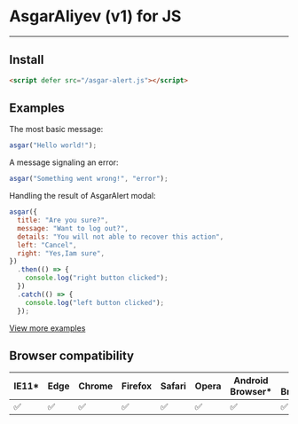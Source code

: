 # AsgarAliyev (v1) for JS

---

## Install

```html
<script defer src="/asgar-alert.js"></script>
```

## Examples

The most basic message:

```js
asgar("Hello world!");
```

A message signaling an error:

```js
asgar("Something went wrong!", "error");
```

Handling the result of AsgarAlert modal:

```js
asgar({
  title: "Are you sure?",
  message: "Want to log out?",
  details: "You will not able to recover this action",
  left: "Cancel",
  right: "Yes,Iam sure",
})
  .then(() => {
    console.log("right button clicked");
  })
  .catch(() => {
    console.log("left button clicked");
  });
```

[View more examples](https://github.com/asgaraliyev/asgar-alert/blob/main/example.html)

## Browser compatibility

| IE11\* | Edge | Chrome | Firefox | Safari | Opera | Android Browser\* | UC Browser\* |
| ------ | ---- | ------ | ------- | ------ | ----- | ----------------- | ------------ |
| ✅     | ✅   | ✅     | ✅      | ✅     | ✅    | ✅                | ✅           |
